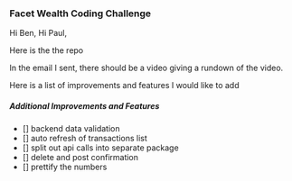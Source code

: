 ### Facet Wealth Coding Challenge

Hi Ben, Hi Paul,

Here is the the repo

In the email I sent, there should be a video giving a rundown of the video.

Here is a list of improvements and features I would like to add

##### Additional Improvements and Features

- [] backend data validation
- [] auto refresh of transactions list
- [] split out api calls into separate package
- [] delete and post confirmation
- [] prettify the numbers
